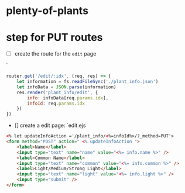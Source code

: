 # plenty-of-plants

# step for PUT routes

- [ ] create the route for the `edit` page

`

```javascript
router.get('/edit/:idx', (req, res) => {
	let information = fs.readFileSync('./plant_info.json')
	let infoData = JSON.parse(information)
	res.render('plant_info/edit', {
		info: infoData[req.params.idx],
		infoId: req.params.idx
	})
})
```

- [] create a edit page: `edit.ejs

```html
<% let updateInfoAction ='/plant_info/<%=infoId%>/?_method=PUT'>
<form method="POST" action=" <% updateInfoAction ">
	<label>Name</label>
	<input type="text" name="name" value="<%= info.name %>" />
	<label>Common Name</label>
	<input type="text" name="common" value="<%= info.common %>" />
	<label>Light/Medium/Strong Light</label>
	<input type="text" name="light" value="<%= info.light %>" />
	<input type="submit" />
</form>
```
